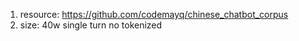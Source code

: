 1. resource: https://github.com/codemayq/chinese_chatbot_corpus
2. size: 40w single turn no tokenized

